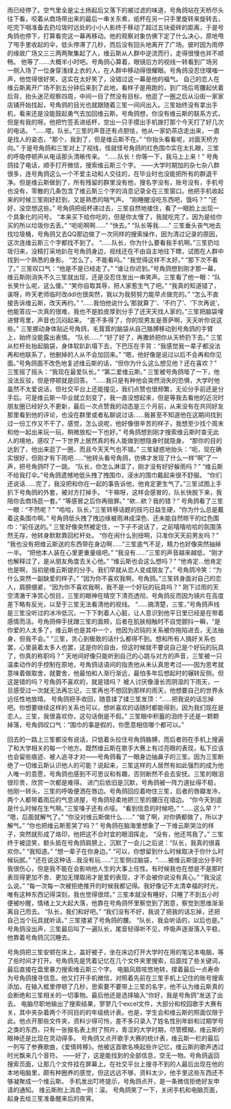 雨已经停了。空气里全是尘土扬起后又落下的被过滤的味道，号角鸽站在天桥尽头往下看，咬着从商场带出来的最后一串关东煮，纸杯在另一只手里旋转来旋转去，吃完下咽准备去扔垃圾时远处的小小人影终于移动了超过五块瓷砖的距离，于是号角鸽也停下，打算看完这一幕再移动。他的观察对象仿佛下定了什么决心，原地甩了甩手里收起的伞，低头停滞了几秒，而后没有回头地离开了广场。彼时因为雨停的缘故广场又三三两两聚集起了人，维云斯从人群中逆流而行，走得很慢也并不顺畅。
他等了……大概半小时吧。号角鸽心算着，眼镜后方的视线一转看到广场另一侧入场了一位身穿浅绿上衣的人，在人群中移动得很耀眼。号角鸽没忍住噗嗤一声，他觉得很好笑，这实在太好笑了，没错过这一幕是他的福气。
自己的恋人在维云斯离开广场不到五分钟后来到了此地，看样子是用跑的，到广场后弯腰起伏着后背，抬头迷茫观察四周，中间一目了然没有目标，他逛了一圈之后从沿街一家家店铺开始找起，号角鸽的目光也就跟随着三笙一间间出入。三笙始终没有拿出手机，看来还是没能鼓起勇气去加回维云斯。号角鸽想，你没有维云斯的联系方式，但是有我的呀。他把竹签丢进纸杯，空出一只手摸出手机拨打那个今天打了好几次的电话。
“……喂，队长。”三笙的声音还有点胆怯，他从一家奶茶店走出来，一直是找人的姿态，“那个，我到了，但是维云斯不在。”
“你抬头看看呢，对面天桥方向。”
于是号角鸽和三笙对上了视线，怪就怪号角鸽的红色围巾实在太扎眼，三笙的呼吸停顿声从电话那头清晰传来。
“……队长！你等一下，我马上上来！”
号角鸽挂了电话，顺手打开微信，搜索维云斯三个字。
——大学时期加的杂七杂八群很多，连号角鸽这么一个不爱主动和人交往的，在毕业时也没能把所有的群退干净。但是维云斯做到了，所有残留的群里没有他，搜名字没有，账号没有，手机号也没有，零散的几条包含了维云斯三个字的消息记录全在三笙窗口。他把手机收起来的时候三笙刚好赶到，又是熟悉的喘气声。
“刚睡醒没吃东西吧，饿吗？”
“还好，没空想这些。”
号角鸽把纸杯递过去，三笙自然地接住，看了一眼脸上出现一个具象化的问号。
“本来买下给你吃的，但是你太慢了，我就吃完了。因为是给你买的所以垃圾你去丢。”
“呃呃啊啊……”
“快去。”
“队长等我……”
三笙垂头丧气地去找垃圾桶，号角鸽又去QQ那边做了一次同样的搜索操作，因为清过记录的原因，这次连维云斯三个字都找不到了。
“……队长，你为什么要看我手机啊。”三笙扔垃圾归来，没精打采地趴在号角鸽身边，视线还在不由自主地往下瞟，试图在人群中找到一个熟悉的身影。
“怎么了，不能看吗。”
“我觉得这样不太好。”
“那下次不看了。”
三笙叹口气：“他是不是已经走了。”
“谁让你迟到。”号角鸽想到刚才那一幕，维云斯刚消失不久三笙就出现，还是没忍住发出一串笑声。三笙看了他一眼：“队长笑什么呢，这么傻。”
“笑你自取其辱，把人家惹生气了吧。”
“我真的知道错了，诶呀，昨天老师临时改ddl也很突然，我以为我努努力能早点做完的。”
“怎么不直接告诉维云斯，改天再约。”
“……我怕他说什么‘那就算了’、‘不约了’、‘下次再说’，他能答应一次真的很难，我也不是脸皮厚到分手了还天天找人家的。”三笙把脑袋埋进臂弯里，声音也沉闷起来。
“差不多得了，你的现男友是菩萨啊，天天听你说这些。”
三笙挪动身体贴近号角鸽，毛茸茸的脑袋从自己胳膊移动到号角鸽的手臂上，始终没能露出表情。
“队长……”
“好了好了，再撒娇把你从天桥扔下去。”
三笙从栏杆处抬起脑袋，身体软趴趴塌下去，下巴压在手背：“我感觉我一辈子都没法再和他联系了，他删掉的人从不会加回来。”
“嗯，他好像是说过以后不会再和你见面。”号角鸽面不改色地复述维云斯的话，“但你为什么这么想见他？还在喜欢？”
三笙摇了摇头：“我现在最爱队长。”
“第二爱维云斯。”
三笙被号角鸽噎了一下，他没法反驳，但是停顿就是回答。
“……我只是有种他会突然消失的恐惧，大学时他虽然不太爱说话，但社交平台上还能撞见，我们点赞也很频繁，无论分手前还是分手后。可是维云斯一毕业就立刻变了，我一直没想起来，但是等我去看他的近况时朋友圈已经好久不更新，最后一次点赞我的动态是三个月前，从来没有在共同好友那里看到他的评论，也没在群里或者私聊说过话……我甚至不知道他在这期间找到过一份工作又不干了，感觉，怎么说呢，他好像很辛苦的样子，我想至少找个周末和他一起出来玩一玩，稍微放松一下也好。”
号角鸽想到刚才搜索维云斯时查无此人的境地，感叹了一下世界上居然真的有人能做到想隐身时就隐身。
“那你的目的达到了，他出来逛了一圈，而且今天天气也不错。”
三笙疑惑地抬头：“呃，现在确实很好，但刚才有下雨吧……”他转头看号角鸽，仿佛才发现了什么一样“啊”了一声，把号角鸽吓了一跳。
“队长，你怎么淋湿了，刚才没有好好躲雨吗？”
“维云斯不给我打伞。”号角鸽遗憾地低头拽了拽围巾，浸水的围巾戴起来很不舒服。
“你们还说话……完了，我没把和你在一起的事告诉他，他肯定更生气了。”三笙试图上手扒下号角鸽的外套，被对方打掉手。
“干嘛呀，这样会感冒的，队长快脱下来，我陪你去商场逛一套。”
“等感冒之后你再赔罪。”
“欸…欸？我的错？”
号角鸽看了三笙一眼：“不然呢？”
“哈哈，队长，”三笙转移话题的技巧日益生硬，“你为什么总是戴着这条围巾啊。”
号角鸽低头拽了拽边缘被雨淋成深色、还未能自然晾干的红色围巾：“前任送的。”
三笙好像突然被定住，一下子不说话了，之前嘻嘻哈哈的氛围荡然无存，他转身默默靠回栏杆处。
“你在闹什么别扭啊，只准你天天前男友吗？”
“我也没有把维云斯送的东西带在身边啊……”三笙底气不足，精力也好像突然抽掉一半。
“把他本人装在心里更重量级吧。”
“我没有……”三笙的声音越来越低，“刚才也解释过了，是从朋友角度去关心他。”
“维云斯也会这么想吗？”
“他肯定…他肯定也是啊，当初是维云斯提的分手。我们早就从恋人变成朋友了。”
号角鸽冷笑：“为什么突然一副缺爱的样子。”
“因为你不喜欢我啊，号角鸽。”三笙转身面对自己的恋人，肩膀绷紧，“因为你不喜欢我啊，我不是一个好玩的玩具吗？”
刚下过雨的天空清澈干净赏心悦目，三笙的眼神在晴空下清亮透彻，号角鸽反而因为镜片在高度差下略有反光，以至于三笙无法看清他的视线。
“……搞清楚，三笙，”号角鸽声线是三笙没听过的冰冷低沉，一下下刺着人心脏，让人意识到他平日里已经是在带着感情而活。号角鸽伸手抚蹭三笙的面颊，后者在肌肤相触时不自觉颤抖一瞬，“是你爱的人太多了，维云斯也是其中一个，他因为迟钝的关系被你拖陷进去，无法抽身，但我不会。”
“三笙，贪心到极致的话什么都得不到。想和所有人搞好关系也罢，心里装着太多人也罢，这是你的自由，但这时候就不要说自己是个好玩的玩具了，你真的称职吗？”
天地间好像只能听到自己的心跳与对方的声音，三笙被一只温柔动作的手控制在原地，号角鸽话语间的指责他从未认真思考过——因为思考就意味着做取舍，就要舍，他最怕和人渐行渐远，最怕多年后想起时的辗转反侧。但这是错的吗？号角鸽不喜欢的，就是错吗？
被人讨厌像漫长而阴湿的下雨天，一旦感受过一次就无法再忘记，三笙再也不想回到那样的雨天，他想要自己的世界永远任性地放晴。
号角鸽把手收回，随意揉了揉三笙发顶：“……把我说的话忘掉吧。你想要继续这样的关系也可以，想听喜欢的话随时都能得到，因为我们现在是恋人。三笙，我很喜欢你，这句话倒是不假。”
三笙眼中积蓄的泪终于还是一颗颗掉落，号角鸽叹口气：“围巾的事是假的，你愿意相信哪个都可以。”

回去的一路上三笙都没有说话，只低着头拉住号角鸽胳膊，而后者则在手机上搜遍了和大学相关的每一个地方。既然维云斯在歌手大赛上有过亮眼的表现，私下应该也会留些痕迹、被人追寻才对——号角鸽看了一眼身边抽鼻子的三笙。因为三笙断绝了一切维云斯认识他人的可能？说起来，三笙这样的人居然有如此强烈的成为他人唯一的意愿，号角鸽也感到不可思议和有趣，否则断然不会去安抚。三笙的眼泪很珍贵，欣赏一次都是难得。
进门后依旧是沉默，号角鸽被一阵力道扯得不稳，他刚一转头，三笙的呼吸便洒在唇边。号角鸽回应着吻住三笙，后者的唇瓣发冷，两个人都带着雨后的气息进屋，号角鸽轻柔地把三笙的腰压在墙边。
“你今天到底是什么时候在生气啊。”三笙嗓子还有点哑。
“看到信息的时候吧。”
“……这么早？”
“嗯，后面就解气了。”
“你没对维云斯做什么……”
“做了啊，对你俩都做了，所以才解气。”
“你也把维云斯惹哭了吗？”
号角鸽在脑海里想象了一下维云斯哭泣的样子，突然就形成了烙印，他把这不合时宜的眼泪挥走。
“没有，他还骂我了。”
三笙终于被逗笑，额头抵在号角鸽肩膀上，沉默了一会儿之后说：“队长，我真的很喜欢你。”
“我知道。”
“想一辈子在你身边。”
“可以，你想留到什么时候取决于你什么时候玩腻。”
“还在说这种话…我没有玩……”三笙侧过脑袋，“……被维云斯提出分手时我很伤心，但是我不能在会影响他人生的大事上任性。有时候我也在想是不是那时表现得更加不舍、更加无理取闹才是爱的表现，才不会被你说没有真心。”
“我没这么说。”
“每一次每一次被拒绝推开的时候我都记得。我好像记不太清幸福的时光，唯有这种东西记得深刻，我也觉得很烦。”
三笙本就没有睡好，只睡了不到五小时便被吵醒，情绪上又大起大落，他靠在号角鸽怀里察觉到了困意，察觉到思维渐渐离自己而去。
“队长，我们和好吧。”
“我们没有不好，我说了把我的话忘掉，还把自己当个玩具就听话。”
三笙搂紧了号角鸽的腰。
“队长，我会听话的，以后也是。”
号角鸽没出声，三笙最后叫了一遍队长，尾音轻得听不见，呼吸声逐渐落入平稳，他靠着号角鸽沉沉睡去。

号角鸽把三笙安顿在床上，盖好被子，坐在床边打开大学时在用的笔记本电脑，等了些时间才打开。号角鸽先是凭着记忆在几个文件夹里搜索，后面找了些关键词，最后直接在盘里暴力搜索维云斯三个字。
电脑风扇吱悠地转，撑着最后一点寿命为号角鸽搜寻信息。他又打开手机微信，对照着先前在三笙手机上记住的账号搜索添加，在输入框里停顿了几秒，思索要不要带上三笙的名字，他不认为维云斯真的会断绝和三笙相关的一切事物。最后他还是选择输入“你好，我是号角鸽”发送了出去。
电脑尽职地输出了搜索结果，寥寥几个excel文件，大部分和校园歌手大赛有关，其中夹杂着两个不同目的的年级统计表。也是，学生会和维云斯的照面仅限于此。他点开那些文件夹，资料少得可怜，差不多只录入了姓名性别年龄和过期学号之类的东西，只有一张报名表上附了照片，青涩的大学时期，尽管模糊，维云斯的眼神还是比现在灵动得多。
号角鸽又点开歌手大赛的统计表，维云斯一栏的最后一列写了参赛歌曲，《爱情转移》。他被这首歌名唤起些许记忆，维云斯的歌声透过时光飘来几个音符。
——好了，这是能找到的全部信息，空无一物。号角鸽返回搜索页面，让那几个文件挂在屏幕上。在社交平台上搜寻不到的人最后出现在他的本地电脑里，颇有种圈养的感觉，但这远远不够，资料太少，他手里这些东西还不够凝聚成一个维云斯。
手机发出叮咚提示，号角鸽点开，是一条微信拒绝好友申请的通知。
维云斯附上消息一则：滚。
号角鸽笑了一下，关闭手机和电脑页面，起身去给三笙准备醒来后的夜宵。